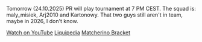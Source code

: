 Tomorrow (24.10.2025) PR will play tournament at 7 PM CEST. 
The squad is: maly_misiek, Arj2010 and Kartonowy.
That two guys still aren't in team, maybe in 2026, I don't know.

[Watch on YouTube](https://www.youtube.com/watch?v=WOzZMWkwy6o)
[Liquipedia](https://liquipedia.net/brawlstars/A1_Adria_League/Season_15/Open_Qualifier_3)
[Matcherino Bracket](https://matcherino.com/supercell/tournaments/171813/bracket/bracket)
